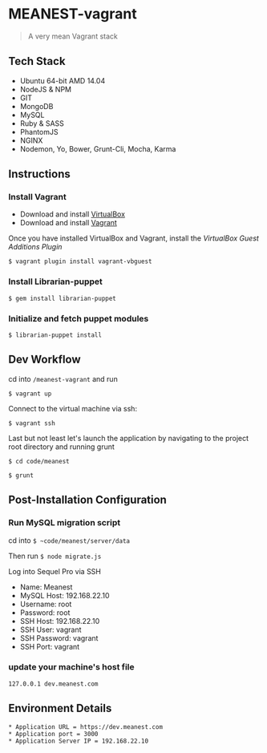# MEANEST-vagrant

> A very mean Vagrant stack

## Tech Stack
* Ubuntu 64-bit AMD 14.04
* NodeJS & NPM
* GIT
* MongoDB
* MySQL
* Ruby & SASS
* PhantomJS
* NGINX
* Nodemon, Yo, Bower, Grunt-Cli, Mocha, Karma

## Instructions

### Install Vagrant

* Download and install [VirtualBox](https://www.virtualbox.org/wiki/Downloads)
* Download and install [Vagrant](https://www.vagrantup.com/downloads.html)

Once you have installed VirtualBox and Vagrant, install the _VirtualBox Guest Additions Plugin_

````$ vagrant plugin install vagrant-vbguest````

### Install Librarian-puppet

````$ gem install librarian-puppet````

### Initialize and fetch puppet modules

````$ librarian-puppet install````


## Dev Workflow

cd into ````/meanest-vagrant```` and run

````$ vagrant up````

Connect to the virtual machine via ssh:

````$ vagrant ssh````

Last but not least let's launch the application by navigating to the project root directory and running grunt

````$ cd code/meanest````

````$ grunt````

## Post-Installation Configuration

### Run MySQL migration script

cd into ````$ ~code/meanest/server/data````

Then run ````$ node migrate.js````

Log into Sequel Pro via SSH

* Name: Meanest
* MySQL Host: 192.168.22.10
* Username: root
* Password: root
* SSH Host: 192.168.22.10
* SSH User: vagrant
* SSH Password: vagrant
* SSH Port: vagrant

### update your machine's host file

````127.0.0.1 dev.meanest.com````
    
## Environment Details

`````
* Application URL = https://dev.meanest.com
* Application port = 3000
* Application Server IP = 192.168.22.10
`````
